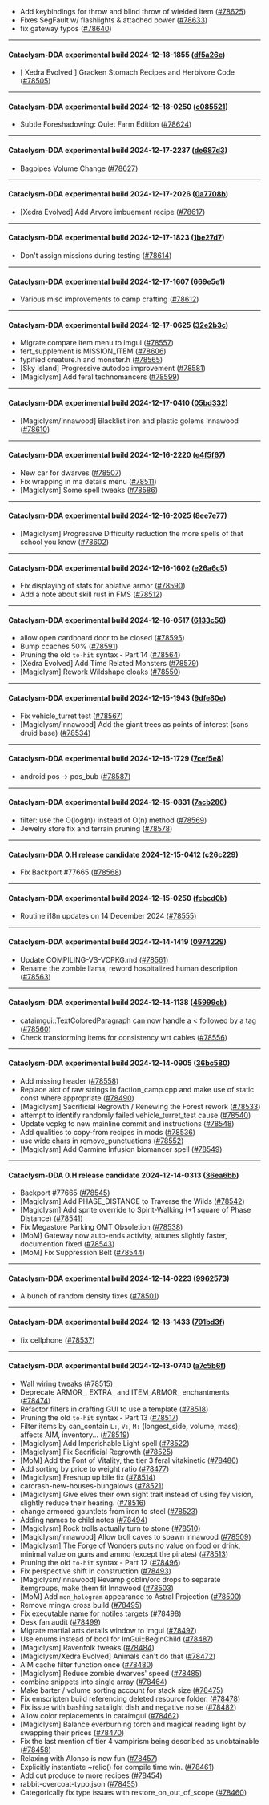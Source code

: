 * Add keybindings for throw and blind throw of wielded item ([#78625](https://github.com/CleverRaven/Cataclysm-DDA/pull/78625))
* Fixes SegFault w/ flashlights & attached power ([#78633](https://github.com/CleverRaven/Cataclysm-DDA/pull/78633))
* fix gateway typos ([#78640](https://github.com/CleverRaven/Cataclysm-DDA/pull/78640))

---

#### Cataclysm-DDA experimental build 2024-12-18-1855 ([df5a26e](https://github.com/CleverRaven/Cataclysm-DDA/releases/tag/cdda-experimental-2024-12-18-1855))

* [ Xedra Evolved ] Gracken Stomach Recipes and Herbivore Code ([#78505](https://github.com/CleverRaven/Cataclysm-DDA/pull/78505))

---

#### Cataclysm-DDA experimental build 2024-12-18-0250 ([c085521](https://github.com/CleverRaven/Cataclysm-DDA/releases/tag/cdda-experimental-2024-12-18-0250))

* Subtle Foreshadowing: Quiet Farm Edition ([#78624](https://github.com/CleverRaven/Cataclysm-DDA/pull/78624))

---

#### Cataclysm-DDA experimental build 2024-12-17-2237 ([de687d3](https://github.com/CleverRaven/Cataclysm-DDA/releases/tag/cdda-experimental-2024-12-17-2237))

* Bagpipes Volume Change ([#78627](https://github.com/CleverRaven/Cataclysm-DDA/pull/78627))

---

#### Cataclysm-DDA experimental build 2024-12-17-2026 ([0a7708b](https://github.com/CleverRaven/Cataclysm-DDA/releases/tag/cdda-experimental-2024-12-17-2026))

* [Xedra Evolved] Add Arvore imbuement recipe ([#78617](https://github.com/CleverRaven/Cataclysm-DDA/pull/78617))

---

#### Cataclysm-DDA experimental build 2024-12-17-1823 ([1be27d7](https://github.com/CleverRaven/Cataclysm-DDA/releases/tag/cdda-experimental-2024-12-17-1823))

* Don't assign missions during testing ([#78614](https://github.com/CleverRaven/Cataclysm-DDA/pull/78614))

---

#### Cataclysm-DDA experimental build 2024-12-17-1607 ([669e5e1](https://github.com/CleverRaven/Cataclysm-DDA/releases/tag/cdda-experimental-2024-12-17-1607))

* Various misc improvements to camp crafting ([#78612](https://github.com/CleverRaven/Cataclysm-DDA/pull/78612))

---

#### Cataclysm-DDA experimental build 2024-12-17-0625 ([32e2b3c](https://github.com/CleverRaven/Cataclysm-DDA/releases/tag/cdda-experimental-2024-12-17-0625))

* Migrate compare item menu to imgui ([#78557](https://github.com/CleverRaven/Cataclysm-DDA/pull/78557))
* fert_supplement is MISSION_ITEM ([#78606](https://github.com/CleverRaven/Cataclysm-DDA/pull/78606))
* typified creature.h and monster.h ([#78565](https://github.com/CleverRaven/Cataclysm-DDA/pull/78565))
* [Sky Island] Progressive autodoc improvement ([#78581](https://github.com/CleverRaven/Cataclysm-DDA/pull/78581))
* [Magiclysm] Add feral technomancers ([#78599](https://github.com/CleverRaven/Cataclysm-DDA/pull/78599))

---

#### Cataclysm-DDA experimental build 2024-12-17-0410 ([05bd332](https://github.com/CleverRaven/Cataclysm-DDA/releases/tag/cdda-experimental-2024-12-17-0410))

* [Magiclysm/Innawood] Blacklist iron and plastic golems Innawood ([#78610](https://github.com/CleverRaven/Cataclysm-DDA/pull/78610))

---

#### Cataclysm-DDA experimental build 2024-12-16-2220 ([e4f5f67](https://github.com/CleverRaven/Cataclysm-DDA/releases/tag/cdda-experimental-2024-12-16-2220))

* New car for dwarves ([#78507](https://github.com/CleverRaven/Cataclysm-DDA/pull/78507))
* Fix wrapping in ma details menu ([#78511](https://github.com/CleverRaven/Cataclysm-DDA/pull/78511))
* [Magiclysm] Some spell tweaks ([#78586](https://github.com/CleverRaven/Cataclysm-DDA/pull/78586))

---

#### Cataclysm-DDA experimental build 2024-12-16-2025 ([8ee7e77](https://github.com/CleverRaven/Cataclysm-DDA/releases/tag/cdda-experimental-2024-12-16-2025))

* [Magiclysm] Progressive Difficulty reduction the more spells of that school you know ([#78602](https://github.com/CleverRaven/Cataclysm-DDA/pull/78602))

---

#### Cataclysm-DDA experimental build 2024-12-16-1602 ([e26a6c5](https://github.com/CleverRaven/Cataclysm-DDA/releases/tag/cdda-experimental-2024-12-16-1602))

* Fix displaying of stats for ablative armor ([#78590](https://github.com/CleverRaven/Cataclysm-DDA/pull/78590))
* Add a note about skill rust in FMS ([#78512](https://github.com/CleverRaven/Cataclysm-DDA/pull/78512))

---

#### Cataclysm-DDA experimental build 2024-12-16-0517 ([6133c56](https://github.com/CleverRaven/Cataclysm-DDA/releases/tag/cdda-experimental-2024-12-16-0517))

* allow open cardboard door to be closed ([#78595](https://github.com/CleverRaven/Cataclysm-DDA/pull/78595))
* Bump ccaches 50% ([#78591](https://github.com/CleverRaven/Cataclysm-DDA/pull/78591))
* Pruning the old ``to-hit`` syntax - Part 14 ([#78564](https://github.com/CleverRaven/Cataclysm-DDA/pull/78564))
* [Xedra Evolved] Add Time Related Monsters ([#78579](https://github.com/CleverRaven/Cataclysm-DDA/pull/78579))
* [Magiclysm] Rework Wildshape cloaks ([#78550](https://github.com/CleverRaven/Cataclysm-DDA/pull/78550))

---

#### Cataclysm-DDA experimental build 2024-12-15-1943 ([9dfe80e](https://github.com/CleverRaven/Cataclysm-DDA/releases/tag/cdda-experimental-2024-12-15-1943))

* Fix vehicle_turret test ([#78567](https://github.com/CleverRaven/Cataclysm-DDA/pull/78567))
* [Magiclysm/Innawood] Add the giant trees as points of interest (sans druid base) ([#78534](https://github.com/CleverRaven/Cataclysm-DDA/pull/78534))

---

#### Cataclysm-DDA experimental build 2024-12-15-1729 ([7cef5e8](https://github.com/CleverRaven/Cataclysm-DDA/releases/tag/cdda-experimental-2024-12-15-1729))

* android pos -> pos_bub ([#78587](https://github.com/CleverRaven/Cataclysm-DDA/pull/78587))

---

#### Cataclysm-DDA experimental build 2024-12-15-0831 ([7acb286](https://github.com/CleverRaven/Cataclysm-DDA/releases/tag/cdda-experimental-2024-12-15-0831))

* filter: use the O(log(n)) instead of O(n) method ([#78569](https://github.com/CleverRaven/Cataclysm-DDA/pull/78569))
* Jewelry store fix and terrain pruning ([#78578](https://github.com/CleverRaven/Cataclysm-DDA/pull/78578))

---

#### Cataclysm-DDA 0.H release candidate 2024-12-15-0412 ([c26c229](https://github.com/CleverRaven/Cataclysm-DDA/releases/tag/cdda-0.H-2024-12-15-0412))

* Fix Backport #77665 ([#78568](https://github.com/CleverRaven/Cataclysm-DDA/pull/78568))

---

#### Cataclysm-DDA experimental build 2024-12-15-0250 ([fcbcd0b](https://github.com/CleverRaven/Cataclysm-DDA/releases/tag/cdda-experimental-2024-12-15-0250))

* Routine i18n updates on 14 December 2024 ([#78555](https://github.com/CleverRaven/Cataclysm-DDA/pull/78555))

---

#### Cataclysm-DDA experimental build 2024-12-14-1419 ([0974229](https://github.com/CleverRaven/Cataclysm-DDA/releases/tag/cdda-experimental-2024-12-14-1419))

* Update COMPILING-VS-VCPKG.md ([#78561](https://github.com/CleverRaven/Cataclysm-DDA/pull/78561))
* Rename the zombie llama, reword hospitalized human description ([#78563](https://github.com/CleverRaven/Cataclysm-DDA/pull/78563))

---

#### Cataclysm-DDA experimental build 2024-12-14-1138 ([45999cb](https://github.com/CleverRaven/Cataclysm-DDA/releases/tag/cdda-experimental-2024-12-14-1138))

* cataimgui::TextColoredParagraph can now handle a < followed by a tag ([#78560](https://github.com/CleverRaven/Cataclysm-DDA/pull/78560))
* Check transforming items for consistency wrt cables ([#78556](https://github.com/CleverRaven/Cataclysm-DDA/pull/78556))

---

#### Cataclysm-DDA experimental build 2024-12-14-0905 ([36bc580](https://github.com/CleverRaven/Cataclysm-DDA/releases/tag/cdda-experimental-2024-12-14-0905))

* Add missing <cwctype> header ([#78558](https://github.com/CleverRaven/Cataclysm-DDA/pull/78558))
* Replace alot of raw strings in faction_camp.cpp and make use of static const where appropriate ([#78490](https://github.com/CleverRaven/Cataclysm-DDA/pull/78490))
* [Magiclysm] Sacrificial Regrowth / Renewing the Forest rework ([#78533](https://github.com/CleverRaven/Cataclysm-DDA/pull/78533))
* attempt to identify randomly failed vehicle_turret_test cause ([#78540](https://github.com/CleverRaven/Cataclysm-DDA/pull/78540))
* Update vcpkg to new mainline commit and instructions ([#78548](https://github.com/CleverRaven/Cataclysm-DDA/pull/78548))
* Add qualities to copy-from recipes in mods ([#78536](https://github.com/CleverRaven/Cataclysm-DDA/pull/78536))
* use wide chars in remove_punctuations ([#78552](https://github.com/CleverRaven/Cataclysm-DDA/pull/78552))
* [Magiclysm] Add Carmine Infusion biomancer spell ([#78549](https://github.com/CleverRaven/Cataclysm-DDA/pull/78549))

---

#### Cataclysm-DDA 0.H release candidate 2024-12-14-0313 ([36ea6bb](https://github.com/CleverRaven/Cataclysm-DDA/releases/tag/cdda-0.H-2024-12-14-0313))

* Backport #77665 ([#78545](https://github.com/CleverRaven/Cataclysm-DDA/pull/78545))
* [Magiclysm] Add PHASE_DISTANCE to Traverse the Wilds ([#78542](https://github.com/CleverRaven/Cataclysm-DDA/pull/78542))
* [Magiclysm] Add sprite override to Spirit-Walking (+1 square of Phase Distance) ([#78541](https://github.com/CleverRaven/Cataclysm-DDA/pull/78541))
* Fix Megastore Parking OMT Obsoletion ([#78538](https://github.com/CleverRaven/Cataclysm-DDA/pull/78538))
* [MoM] Gateway now auto-ends activity, attunes slightly faster, documention fixed ([#78543](https://github.com/CleverRaven/Cataclysm-DDA/pull/78543))
* [MoM] Fix Suppression Belt ([#78544](https://github.com/CleverRaven/Cataclysm-DDA/pull/78544))

---

#### Cataclysm-DDA experimental build 2024-12-14-0223 ([9962573](https://github.com/CleverRaven/Cataclysm-DDA/releases/tag/cdda-experimental-2024-12-14-0223))

* A bunch of random density fixes ([#78501](https://github.com/CleverRaven/Cataclysm-DDA/pull/78501))

---

#### Cataclysm-DDA experimental build 2024-12-13-1433 ([791bd3f](https://github.com/CleverRaven/Cataclysm-DDA/releases/tag/cdda-experimental-2024-12-13-1433))

* fix cellphone ([#78537](https://github.com/CleverRaven/Cataclysm-DDA/pull/78537))

---

#### Cataclysm-DDA experimental build 2024-12-13-0740 ([a7c5b6f](https://github.com/CleverRaven/Cataclysm-DDA/releases/tag/cdda-experimental-2024-12-13-0740))

* Wall wiring tweaks ([#78515](https://github.com/CleverRaven/Cataclysm-DDA/pull/78515))
* Deprecate ARMOR_, EXTRA_ and ITEM_ARMOR_ enchantments ([#78474](https://github.com/CleverRaven/Cataclysm-DDA/pull/78474))
* Refactor filters in crafting GUI to use a template ([#78518](https://github.com/CleverRaven/Cataclysm-DDA/pull/78518))
* Pruning the old ``to-hit`` syntax - Part 13 ([#78517](https://github.com/CleverRaven/Cataclysm-DDA/pull/78517))
* Filter items by can_contain `L:`, `V:`, `M:` (longest_side, volume, mass); affects AIM, inventory… ([#78519](https://github.com/CleverRaven/Cataclysm-DDA/pull/78519))
* [Magiclysm] Add Imperishable Light spell ([#78522](https://github.com/CleverRaven/Cataclysm-DDA/pull/78522))
* [Magiclysm] Fix Sacrificial Regrowth ([#78525](https://github.com/CleverRaven/Cataclysm-DDA/pull/78525))
* [MoM] Add the Font of Vitality, the tier 3 feral vitakinetic ([#78486](https://github.com/CleverRaven/Cataclysm-DDA/pull/78486))
* Add sorting by price to weight ratio ([#78477](https://github.com/CleverRaven/Cataclysm-DDA/pull/78477))
* [Magiclysm] Freshup up bile fix ([#78514](https://github.com/CleverRaven/Cataclysm-DDA/pull/78514))
* carcrash-new-houses-bungalows ([#78521](https://github.com/CleverRaven/Cataclysm-DDA/pull/78521))
* [Magiclysm] Give elves their own sight trait instead of using fey vision, slightly reduce their hearing. ([#78516](https://github.com/CleverRaven/Cataclysm-DDA/pull/78516))
* change armored gauntlets from iron to steel ([#78523](https://github.com/CleverRaven/Cataclysm-DDA/pull/78523))
* Adding names to child notes ([#78494](https://github.com/CleverRaven/Cataclysm-DDA/pull/78494))
* [Magiclysm] Rock trolls actually turn to stone ([#78510](https://github.com/CleverRaven/Cataclysm-DDA/pull/78510))
* [Magiclysm/Innawood] Allow troll caves to spawn innawood ([#78509](https://github.com/CleverRaven/Cataclysm-DDA/pull/78509))
* [Magiclysm] The Forge of Wonders puts no value on food or drink, minimal value on guns and ammo (except the pirates) ([#78513](https://github.com/CleverRaven/Cataclysm-DDA/pull/78513))
* Pruning the old ``to-hit`` syntax - Part 12 ([#78496](https://github.com/CleverRaven/Cataclysm-DDA/pull/78496))
* Fix perspective shift in construction ([#78493](https://github.com/CleverRaven/Cataclysm-DDA/pull/78493))
* [Magiclysm/Innawood] Revamp goblin/orc drops to separate itemgroups, make them fit Innawood ([#78503](https://github.com/CleverRaven/Cataclysm-DDA/pull/78503))
* [MoM] Add `mon_hologram` appearance to Astral Projection ([#78500](https://github.com/CleverRaven/Cataclysm-DDA/pull/78500))
* Remove mingw cross build ([#78495](https://github.com/CleverRaven/Cataclysm-DDA/pull/78495))
* Fix executable name for notiles targets ([#78498](https://github.com/CleverRaven/Cataclysm-DDA/pull/78498))
* Desk fan audit ([#78499](https://github.com/CleverRaven/Cataclysm-DDA/pull/78499))
* Migrate martial arts details window to imgui ([#78497](https://github.com/CleverRaven/Cataclysm-DDA/pull/78497))
* Use enums instead of bool for ImGui::BeginChild ([#78487](https://github.com/CleverRaven/Cataclysm-DDA/pull/78487))
* [Magiclysm] Ravenfolk tweaks ([#78484](https://github.com/CleverRaven/Cataclysm-DDA/pull/78484))
* [Magiclysm/Xedra Evolved] Animals can't do that ([#78472](https://github.com/CleverRaven/Cataclysm-DDA/pull/78472))
* AIM cache filter function once ([#78480](https://github.com/CleverRaven/Cataclysm-DDA/pull/78480))
* [Magiclysm] Reduce zombie dwarves' speed ([#78485](https://github.com/CleverRaven/Cataclysm-DDA/pull/78485))
* combine snippets into single array ([#78464](https://github.com/CleverRaven/Cataclysm-DDA/pull/78464))
* Make barter / volume sorting account for stack size ([#78475](https://github.com/CleverRaven/Cataclysm-DDA/pull/78475))
* Fix emscripten build referencing deleted resource folder. ([#78478](https://github.com/CleverRaven/Cataclysm-DDA/pull/78478))
* Fix issue with bashing satalight dish and negative noise ([#78482](https://github.com/CleverRaven/Cataclysm-DDA/pull/78482))
* Allow color replacements in cataimgui ([#78462](https://github.com/CleverRaven/Cataclysm-DDA/pull/78462))
* [Magiclysm] Balance everburning torch and magical reading light by swapping their prices ([#78470](https://github.com/CleverRaven/Cataclysm-DDA/pull/78470))
* Fix the last mention of tier 4 vampirism being described as unobtainable ([#78458](https://github.com/CleverRaven/Cataclysm-DDA/pull/78458))
* Relaxing with Alonso is now fun ([#78457](https://github.com/CleverRaven/Cataclysm-DDA/pull/78457))
* Explicitly instantiate ~relic() for compile time win. ([#78461](https://github.com/CleverRaven/Cataclysm-DDA/pull/78461))
* Add cut produce to more recipes ([#78454](https://github.com/CleverRaven/Cataclysm-DDA/pull/78454))
* rabbit-overcoat-typo.json ([#78455](https://github.com/CleverRaven/Cataclysm-DDA/pull/78455))
* Categorically fix type issues with restore_on_out_of_scope ([#78460](https://github.com/CleverRaven/Cataclysm-DDA/pull/78460))
